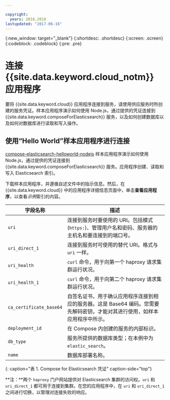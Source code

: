 ```yaml
---

copyright:
  years: 2016,2018
lastupdated: "2017-06-16"
---
```


{:new_window: target="_blank"}
{:shortdesc: .shortdesc}
{:screen: .screen}
{:codeblock: .codeblock}
{:pre: .pre}

# 连接 {{site.data.keyword.cloud_notm}} 应用程序

要将 {{site.data.keyword.cloud}} 应用程序连接到服务，请使用供应服务时所创建的服务凭证。样本应用程序演示如何使用 Node.js，通过提供的凭证连接到 {{site.data.keyword.composeForElasticsearch}} 服务，以及如何创建数据库以及如何对数据库进行读取和写入操作。

## 使用“Hello World”样本应用程序进行连接

[compose-elasticsearch-helloworld-nodejs](https://github.com/IBM-Cloud/compose-elasticsearch-helloworld-nodejs) 样本应用程序演示如何使用 Node.js，通过提供的凭证连接到 {{site.data.keyword.composeForElasticsearch}} 服务。应用程序创建、读取和写入 Elasticsearch 索引。

下载样本应用程序，并遵循自述文件中的指示信息。然后，在 {{site.data.keyword.cloud}} 中的应用程序详细信息页面中，单击**查看应用程序**，以查看*示例*索引的内容。

字段名称|描述
----------|-----------
`uri`|连接到服务时要使用的 URI。包括模式 (`https:`)、管理用户名和密码、服务器的主机名和要连接到的端口号。
`uri_direct_1`|连接到服务时可使用的替代 URI。格式与 `uri` 一样。
`uri_health`|`curl` 命令，用于向第一个 haproxy 请求集群运行状况。
`uri_health_1`|`curl` 命令，用于向第二个 haproxy 请求集群运行状况。
`ca_certificate_base64`|自签名证书，用于确认应用程序连接到相应的服务器。这是 Base64 编码。您需要先解码密钥，才能对其进行使用，如样本应用程序中所示。
`deployment_id`|在 Compose 内创建的服务的内部标识。
`db_type`|服务所提供的数据库类型；在本例中为 `elastic_search`。
`name`|数据库部署名称。
{: caption="表 1. Compose for Elasticsearch 凭证" caption-side="top"}

**注：**两个 `haproxy` 门户网站提供对 Elasticsearch 集群的访问权。`uri` 和 `uri_direct_1` 都可用于连接到集群。在您的应用程序中，在 `uri` 和 `uri_direct_1` 之间进行切换，以管理对连接失败的响应。
